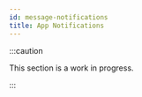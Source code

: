 ```yaml
---
id: message-notifications
title: App Notifications
---
```


:::caution

This section is a work in progress.

:::